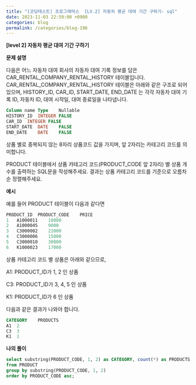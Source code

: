 ```yaml
---
title: "[코딩테스트] 프로그래머스  [LV.2] 자동차 평균 대여 기간 구하기- sql"
date: 2023-11-03 22:59:00 +0900
categories: blog
permalink: /categories/blog-196
---
```



**[level 2] 자동차 평균 대여 기간 구하기**



**문제 설명**

다음은 어느 자동차 대여 회사의 자동차 대여 기록 정보를 담은 CAR_RENTAL_COMPANY_RENTAL_HISTORY 테이블입니다. CAR_RENTAL_COMPANY_RENTAL_HISTORY 테이블은 아래와 같은 구조로 되어있으며, HISTORY_ID, CAR_ID, START_DATE, END_DATE 는 각각 자동차 대여 기록 ID, 자동차 ID, 대여 시작일, 대여 종료일을 나타냅니다.

```sql
Column name	Type	Nullable
HISTORY_ID	INTEGER	FALSE
CAR_ID	INTEGER	FALSE
START_DATE	DATE	FALSE
END_DATE	DATE	FALSE
```

상품 별로 중복되지 않는 8자리 상품코드 값을 가지며, 앞 2자리는 카테고리 코드를 의미합니다.

PRODUCT 테이블에서 상품 카테고리 코드(PRODUCT_CODE 앞 2자리) 별 상품 개수를 출력하는 SQL문을 작성해주세요. 결과는 상품 카테고리 코드를 기준으로 오름차순 정렬해주세요.

**예시**

예를 들어 PRODUCT 테이블이 다음과 같다면

```sql
PRODUCT_ID	PRODUCT_CODE	PRICE
1	A1000011	10000
2	A1000045	9000
3	C3000002	22000
4	C3000006	15000
5	C3000010	30000
6	K1000023	17000
```

상품 카테고리 코드 별 상품은 아래와 같으므로,

A1: PRODUCT_ID가 1, 2 인 상품

C3: PRODUCT_ID가 3, 4, 5 인 상품

K1: PRODUCT_ID가 6 인 상품

다음과 같은 결과가 나와야 합니다.

```sql
CATEGORY	PRODUCTS
A1	2
C3	3
K1	1
```



**나의 풀이**

```sql
select substring(PRODUCT_CODE, 1, 2) as CATEGORY, count(*) as PRODUCTS
from PRODUCT
group by substring(PRODUCT_CODE, 1, 2)
order by PRODUCT_CODE asc;
```


